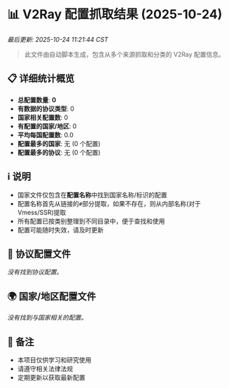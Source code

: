 # 📊 V2Ray 配置抓取结果 (2025-10-24)

*最后更新: 2025-10-24 11:21:44 CST*

> 此文件由自动脚本生成，包含从多个来源抓取和分类的 V2Ray 配置信息。

## 📋 详细统计概览

- **总配置数量**: **0**
- **有数据的协议类型**: 0
- **国家相关配置数**: 0
- **有配置的国家/地区**: 0
- **平均每国配置数**: 0.0
- **配置最多的国家**: 无 (0 个配置)
- **配置最多的协议**: 无 (0 个配置)

## ℹ️ 说明

- 国家文件仅包含在**配置名称**中找到国家名称/标识的配置
- 配置名称首先从链接的`#`部分提取，如果不存在，则从内部名称(对于Vmess/SSR)提取
- 所有配置已按类别整理到不同目录中，便于查找和使用
- 配置可能随时失效，请及时更新

## 📁 协议配置文件

*没有找到协议配置。*

## 🌍 国家/地区配置文件

*没有找到与国家相关的配置。*

## 📝 备注

- 本项目仅供学习和研究使用
- 请遵守相关法律法规
- 定期更新以获取最新配置
